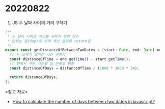 # 20220822

1. JS 두 날짜 사이의 거리 구하기

```ts
/**
 * 두 날짜 사이의 거리를 구하기 위한 함수
 * 단위는 일(day)로 하여 계산 결과를 return함
 */
export const getDistanceOfBetweenTwoDates = (start: Date, end: Date) => {
  // 두 날짜가 떨어진 시간 구하기
  const distanceOfTime = end.getTime() - start.getTime();
  // 위에서 구한 시간을 일 단위로 변환
  const distanceOfDays = distanceOfTime / (1000 * 3600 * 24);

  return distanceOfDays;
};
```

<참고 자료>

- [How to calculate the number of days between two dates in javascript?](https://www.geeksforgeeks.org/how-to-calculate-the-number-of-days-between-two-dates-in-javascript/)